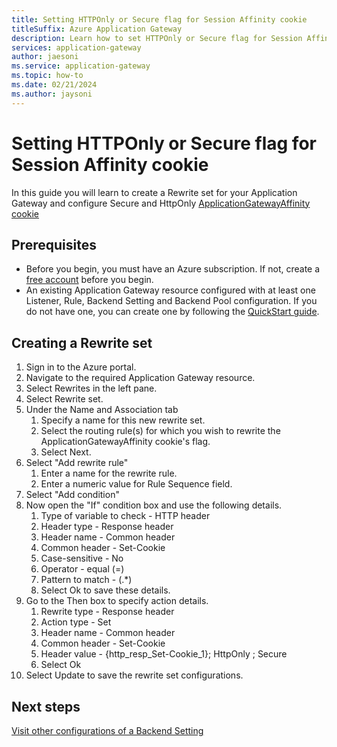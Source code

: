 ```yaml
---
title: Setting HTTPOnly or Secure flag for Session Affinity cookie
titleSuffix: Azure Application Gateway
description: Learn how to set HTTPOnly or Secure flag for Session Affinity cookie
services: application-gateway
author: jaesoni
ms.service: application-gateway
ms.topic: how-to
ms.date: 02/21/2024
ms.author: jaysoni 
---
```


# Setting HTTPOnly or Secure flag for Session Affinity cookie
In this guide you will learn to create a Rewrite set for your Application Gateway and configure Secure and HttpOnly [ApplicationGatewayAffinity cookie](configuration-http-settings.md#cookie-based-affinity)


## Prerequisites
* Before you begin, you must have an Azure subscription. If not, create a [free account](https://azure.microsoft.com/free/?WT.mc_id=A261C142F) before you begin.
* An existing Application Gateway resource configured with at least one Listener, Rule, Backend Setting and Backend Pool configuration. If you do not have one, you can create one by following the [QuickStart guide](quick-create-portal.md).

## Creating a Rewrite set

1. Sign in to the Azure portal.
1. Navigate to the required Application Gateway resource.
1. Select Rewrites in the left pane.
1. Select Rewrite set.
1. Under the Name and Association tab
    1. Specify a name for this new rewrite set.
    1. Select the routing rule(s) for which you wish to rewrite the ApplicationGatewayAffinity cookie's flag.
    1. Select Next.
1. Select "Add rewrite rule"
    1. Enter a name for the rewrite rule.
    1. Enter a numeric value for Rule Sequence field.
1. Select "Add condition"
1. Now open the "If" condition box and use the following details.
    1. Type of variable to check - HTTP header
    1. Header type - Response header
    1. Header name - Common header
    1. Common header - Set-Cookie
    1. Case-sensitive - No
    1. Operator - equal (=)
    1. Pattern to match - (.*)
    1. Select Ok to save these details.
1. Go to the Then box to specify action details.
    1. Rewrite type - Response header
    1. Action type - Set
    1. Header name - Common header
    1. Common header - Set-Cookie
    1. Header value - {http_resp_Set-Cookie_1}; HttpOnly ; Secure
    1. Select Ok
1. Select Update to save the rewrite set configurations.


## Next steps
[Visit other configurations of a Backend Setting](configuration-http-settings.md)
